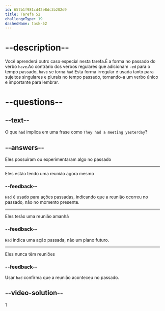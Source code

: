 ```yaml
---
id: 657b1f981cd42e8dc3b282d9
title: Tarefa 52
challengeType: 19
dashedName: task-52
---
```


# --description--

Você aprenderá outro caso especial nesta tarefa.É a forma no passado do verbo `have`.Ao contrário dos verbos regulares que adicionam `-ed` para o tempo passado, `have` se torna `had`.Esta forma irregular é usada tanto para sujeitos singulares e plurais no tempo passado, tornando-a um verbo único e importante para lembrar.

# --questions--

## --text--

O que `had` implica em uma frase como `They had a meeting yesterday`?

## --answers--

Eles possuíram ou experimentaram algo no passado

---

Eles estão tendo uma reunião agora mesmo

### --feedback--

`Had` é usado para ações passadas, indicando que a reunião ocorreu no passado, não no momento presente.

---

Eles terão uma reunião amanhã

### --feedback--

`Had` indica uma ação passada, não um plano futuro.

---

Eles nunca têm reuniões

### --feedback--

Usar `had` confirma que a reunião aconteceu no passado.

## --video-solution--

1
